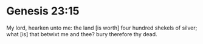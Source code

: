 # Genesis 23:15

My lord, hearken unto me: the land [is worth] four hundred shekels of silver; what [is] that betwixt me and thee? bury therefore thy dead.
